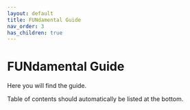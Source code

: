 ```yaml
---
layout: default
title: FUNdamental Guide
nav_order: 3 
has_children: true
---
```



# FUNdamental Guide
Here you will find the guide.


Table of contents should automatically be listed at the bottom.
